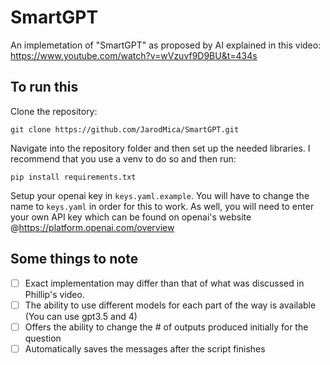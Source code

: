 # SmartGPT
An implemetation of "SmartGPT" as proposed by AI explained in this video: https://www.youtube.com/watch?v=wVzuvf9D9BU&t=434s

## To run this
Clone the repository:

```git clone https://github.com/JarodMica/SmartGPT.git```

Navigate into the repository folder and then set up the needed libraries. I recommend that you use a venv to do so and then run:

```pip install requirements.txt```

Setup your openai key in ```keys.yaml.example```. You will have to change the name to ```keys.yaml``` in order for this to work.
As well, you will need to enter your own API key which can be found on openai's website @https://platform.openai.com/overview

## Some things to note
- [ ] Exact implementation may differ than that of what was discussed in Phillip's video.
- [ ] The ability to use different models for each part of the way is available (You can use gpt3.5 and 4)
- [ ] Offers the ability to change the # of outputs produced initially for the question
- [ ] Automatically saves the messages after the script finishes
